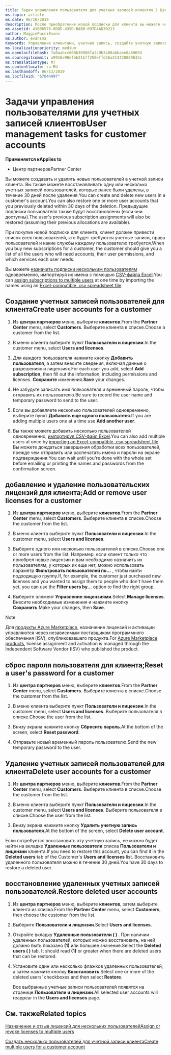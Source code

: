 ```yaml
---
title: Задач управления пользователя для учетных записей клиентов | Центр партнеров
ms.topic: article
ms.date: 06/10/2019
description: После приобретения новой подписки для клиента вы можете назначать лицензии определенным пользователям.
ms.assetid: 41B06576-8DDD-435D-BABB-697D4AD30213
author: MaggiePucciEvans
ms.author: evansma
Keywords: Управление клиентами, учетная запись, создайте учетную запись, лицензии, назначить лицензии, управление пользователями, пароль, сбросить пароль, изменение пароля
ms.localizationpriority: medium
ms.openlocfilehash: fa8aabcc668630906fa2c9b3a88abbaee8a89693
ms.sourcegitcommit: a9916e90efbb21bff250effd36a213420889633c
ms.translationtype: MT
ms.contentlocale: ru-RU
ms.lasthandoff: 06/13/2019
ms.locfileid: "67044997"
---
```

# <a name="user-management-tasks-for-customer-accounts"></a><span data-ttu-id="fb49c-104">Задачи управления пользователями для учетных записей клиентов</span><span class="sxs-lookup"><span data-stu-id="fb49c-104">User management tasks for customer accounts</span></span>

<span data-ttu-id="fb49c-105">**Применяется к**</span><span class="sxs-lookup"><span data-stu-id="fb49c-105">**Applies to**</span></span>

-  <span data-ttu-id="fb49c-106">Центр партнеров</span><span class="sxs-lookup"><span data-stu-id="fb49c-106">Partner Center</span></span>

<span data-ttu-id="fb49c-107">Вы можете создавать и удалять новых пользователей в учетной записи клиента. Вы также можете восстанавливать одну или несколько учетных записей пользователей, которые ранее были удалены, в течение 30 дней после удаления.</span><span class="sxs-lookup"><span data-stu-id="fb49c-107">You can create and delete new users in a customer's account.You can also restore one or more user accounts that you previously deleted within 30 days of the deletion.</span></span> <span data-ttu-id="fb49c-108">Предыдущие подписки пользователя также будут восстановлены (если они доступны).</span><span class="sxs-lookup"><span data-stu-id="fb49c-108">The user's previous subscription assignments will also be restored (assuming their previous allocations are available).</span></span>

<span data-ttu-id="fb49c-109">При покупке новой подписки для клиента, клиент должен привести список всех пользователей, кто будет требуются учетные записи, права пользователей и какие службы каждому пользователю требуется.</span><span class="sxs-lookup"><span data-stu-id="fb49c-109">When you buy new subscriptions for a customer, the customer should give you a list of all the users who will need accounts, their user permissions, and which services each user needs.</span></span>  

<span data-ttu-id="fb49c-110">Вы можете [назначить подписки нескольким пользователям](bulk-license-provisioning-for-multiple-users.md) одновременно, импортируя их имена с помощью [CSV-файла Excel](adding-multiple-users-to-a-customer-account.md).</span><span class="sxs-lookup"><span data-stu-id="fb49c-110">You can [assign subscriptions to multiple users](bulk-license-provisioning-for-multiple-users.md) at one time by importing the names using an [Excel-compatible .csv spreadsheet file](adding-multiple-users-to-a-customer-account.md).</span></span>

<a href="" id="createuseraccounts"></a>

## <a name="create-user-accounts-for-a-customer"></a><span data-ttu-id="fb49c-111">Создание учетных записей пользователей для клиента</span><span class="sxs-lookup"><span data-stu-id="fb49c-111">Create user accounts for a customer</span></span>

1.  <span data-ttu-id="fb49c-112">Из **центра партнеров** меню, выберите **клиентов**.</span><span class="sxs-lookup"><span data-stu-id="fb49c-112">From the **Partner Center** menu, select **Customers**.</span></span> <span data-ttu-id="fb49c-113">Выберите клиента в списке.</span><span class="sxs-lookup"><span data-stu-id="fb49c-113">Choose a customer from the list.</span></span>

2.  <span data-ttu-id="fb49c-114">В меню клиента выберите пункт **Пользователи и лицензии**.</span><span class="sxs-lookup"><span data-stu-id="fb49c-114">In the customer menu, select **Users and licenses**.</span></span>

3.  <span data-ttu-id="fb49c-115">Для каждого пользователя нажмите кнопку **Добавить пользователя**, а затем внесите сведения, включая данные о разрешениях и лицензиях.</span><span class="sxs-lookup"><span data-stu-id="fb49c-115">For each user you add, select **Add subscription**, then fill out the information, including permissions and licenses.</span></span> <span data-ttu-id="fb49c-116">**Сохраните** изменения.</span><span class="sxs-lookup"><span data-stu-id="fb49c-116">**Save** your changes.</span></span>

4.  <span data-ttu-id="fb49c-117">Не забудьте записать имя пользователя и временный пароль, чтобы отправить их пользователю.</span><span class="sxs-lookup"><span data-stu-id="fb49c-117">Be sure to record the user name and temporary password to send to the user.</span></span>

5.  <span data-ttu-id="fb49c-118">Если вы добавляете несколько пользователей одновременно, выберите пункт **Добавить еще одного пользователя**.</span><span class="sxs-lookup"><span data-stu-id="fb49c-118">If you are adding multiple users one at a time use **Add another user**.</span></span>

6. <span data-ttu-id="fb49c-119">Вы также можете добавить несколько пользователей одновременно, [импортируя CSV-файл Excel](adding-multiple-users-to-a-customer-account.md).</span><span class="sxs-lookup"><span data-stu-id="fb49c-119">You can also add multiple users at once by [importing an Excel-compatible .csv spreadsheet file](adding-multiple-users-to-a-customer-account.md).</span></span> <span data-ttu-id="fb49c-120">Вы можете дождаться завершения обработки всех пользователей, прежде чем отправить или распечатать имена и пароли на экране подтверждения.</span><span class="sxs-lookup"><span data-stu-id="fb49c-120">You can wait until you're done with the whole set before emailing or printing the names and passwords from the confirmation screen.</span></span>

<a href="" id="userlicensing"></a>

## <a name="add-or-remove-user-licenses-for-a-customer"></a><span data-ttu-id="fb49c-121">добавление и удаление пользовательских лицензий для клиента;</span><span class="sxs-lookup"><span data-stu-id="fb49c-121">Add or remove user licenses for a customer</span></span>

1.  <span data-ttu-id="fb49c-122">Из **центра партнеров** меню, выберите **клиентов**.</span><span class="sxs-lookup"><span data-stu-id="fb49c-122">From the **Partner Center** menu, select **Customers**.</span></span> <span data-ttu-id="fb49c-123">Выберите клиента в списке.</span><span class="sxs-lookup"><span data-stu-id="fb49c-123">Choose the customer from the list.</span></span>

2.  <span data-ttu-id="fb49c-124">В меню клиента выберите пункт **Пользователи и лицензии**.</span><span class="sxs-lookup"><span data-stu-id="fb49c-124">In the customer menu, select **Users and licenses**.</span></span>

3.  <span data-ttu-id="fb49c-125">Выберите одного или несколько пользователей в списке.</span><span class="sxs-lookup"><span data-stu-id="fb49c-125">Choose one or more users from the list.</span></span> <span data-ttu-id="fb49c-126">Например, если клиент только что приобрел новые лицензии и вам необходимо назначить их пользователям, у которых их еще нет, можно использовать параметр **Фильтровать пользователей по...** , чтобы найти подходящую группу.</span><span class="sxs-lookup"><span data-stu-id="fb49c-126">If, for example, the customer just purchased new licenses and you wanted to assign them to people who don't have them yet, you can use the **Filter users by...** option to find the right group.</span></span>

4.  <span data-ttu-id="fb49c-127">Выберите элемент **Управление лицензиями**.</span><span class="sxs-lookup"><span data-stu-id="fb49c-127">Select **Manage licenses**.</span></span> <span data-ttu-id="fb49c-128">Внесите необходимые изменения и нажмите кнопку **Сохранить**.</span><span class="sxs-lookup"><span data-stu-id="fb49c-128">Make your changes, then **Save**.</span></span>

> [!NOTE]
> <span data-ttu-id="fb49c-129">Для [продукты Azure Marketplace](sell-marketplace-products.md), назначение лицензий и активации управляются через независимым поставщиком программного обеспечения (ISV), опубликовавшего продукта.</span><span class="sxs-lookup"><span data-stu-id="fb49c-129">For [Azure Marketplace products](sell-marketplace-products.md), license assignment and activation is managed through the Independent Software Vendor (ISV) who published the product.</span></span>

<a href="" id="resetpassword"></a>

## <a name="reset-a-users-password-for-a-customer"></a><span data-ttu-id="fb49c-130">сброс пароля пользователя для клиента;</span><span class="sxs-lookup"><span data-stu-id="fb49c-130">Reset a user's password for a customer</span></span>

1.  <span data-ttu-id="fb49c-131">Из **центра партнеров** меню, выберите **клиентов**.</span><span class="sxs-lookup"><span data-stu-id="fb49c-131">From the **Partner Center** menu, select **Customers**.</span></span> <span data-ttu-id="fb49c-132">Выберите клиента в списке.</span><span class="sxs-lookup"><span data-stu-id="fb49c-132">Choose the customer from the list.</span></span>

2.  <span data-ttu-id="fb49c-133">В меню клиента выберите пункт **Пользователи и лицензии**.</span><span class="sxs-lookup"><span data-stu-id="fb49c-133">In the customer menu, select **Users and licenses**.</span></span> <span data-ttu-id="fb49c-134">Выберите пользователя в списке.</span><span class="sxs-lookup"><span data-stu-id="fb49c-134">Choose the user from the list.</span></span>

3.  <span data-ttu-id="fb49c-135">Внизу экрана нажмите кнопку **Сбросить пароль**.</span><span class="sxs-lookup"><span data-stu-id="fb49c-135">At the bottom of the screen, select **Reset password**.</span></span> 

4.  <span data-ttu-id="fb49c-136">Отправьте новый временный пароль пользователю.</span><span class="sxs-lookup"><span data-stu-id="fb49c-136">Send the new temporary password to the user.</span></span>

<a href="" id="deleteuseraccounts"></a>

## <a name="delete-user-accounts-for-a-customer"></a><span data-ttu-id="fb49c-137">Удаление учетных записей пользователей для клиента</span><span class="sxs-lookup"><span data-stu-id="fb49c-137">Delete user accounts for a customer</span></span>

1.  <span data-ttu-id="fb49c-138">Из **центра партнеров** меню, выберите **клиентов**.</span><span class="sxs-lookup"><span data-stu-id="fb49c-138">From the **Partner Center** menu, select **Customers**.</span></span> <span data-ttu-id="fb49c-139">Выберите клиента в списке.</span><span class="sxs-lookup"><span data-stu-id="fb49c-139">Choose the customer from the list.</span></span>

2.  <span data-ttu-id="fb49c-140">В меню клиента выберите пункт **Пользователи и лицензии**.</span><span class="sxs-lookup"><span data-stu-id="fb49c-140">In the customer menu, select **Users and licenses**.</span></span> <span data-ttu-id="fb49c-141">Выберите пользователя в списке.</span><span class="sxs-lookup"><span data-stu-id="fb49c-141">Choose the user from the list.</span></span>

3.  <span data-ttu-id="fb49c-142">Внизу экрана нажмите кнопку **Удалить учетную запись пользователя**.</span><span class="sxs-lookup"><span data-stu-id="fb49c-142">At the bottom of the screen, select **Delete user account**.</span></span>

<span data-ttu-id="fb49c-143">Если потребуется восстановить эту учетную запись, ее можно будет найти на вкладке **Удаленные пользователи** списка **Пользователи и лицензии** клиента.</span><span class="sxs-lookup"><span data-stu-id="fb49c-143">If you need to restore this account, you can find it in the **Deleted users** tab of the Customer's **Users and licenses** list.</span></span> <span data-ttu-id="fb49c-144">Восстановить удаленного пользователя можно в течение 30 дней.</span><span class="sxs-lookup"><span data-stu-id="fb49c-144">You have 30 days to restore a deleted user.</span></span>

<a href="" id="restoreuseraccounts"></a>

## <a name="restore-deleted-user-accounts"></a><span data-ttu-id="fb49c-145">восстановление удаленных учетных записей пользователей.</span><span class="sxs-lookup"><span data-stu-id="fb49c-145">Restore deleted user accounts</span></span>

1.  <span data-ttu-id="fb49c-146">Из **центра партнеров** меню, выберите **клиентов**, затем выберите клиента из списка.</span><span class="sxs-lookup"><span data-stu-id="fb49c-146">From the **Partner Center** menu, select **Customers**, then choose the customer from the list.</span></span>

2.  <span data-ttu-id="fb49c-147">Выберите **Пользователи и лицензии**.</span><span class="sxs-lookup"><span data-stu-id="fb49c-147">Select **Users and licenses**.</span></span>

3.  <span data-ttu-id="fb49c-148">Откройте вкладку **Удаленные пользователи ( )** . При наличии удаленных пользователей, которых можно восстановить, на ней должно быть показано **(1)** или большее значение.</span><span class="sxs-lookup"><span data-stu-id="fb49c-148">Select the **Deleted users ( )** tab. It should read **(1)** or greater when there are deleted users that can be restored.</span></span>

4.  <span data-ttu-id="fb49c-149">Установите один или несколько флажков удаленных пользователей, а затем нажмите кнопку **Восстановить**.</span><span class="sxs-lookup"><span data-stu-id="fb49c-149">Select one or more of the deleted users' checkboxes and then select **Restore**.</span></span>

    <span data-ttu-id="fb49c-150">Все выбранные учетные записи пользователей появятся на странице **Пользователи и лицензии**.</span><span class="sxs-lookup"><span data-stu-id="fb49c-150">All selected user accounts will reappear in the **Users and licenses** page.</span></span>

## <a name="related-topics"></a><span data-ttu-id="fb49c-151">См. также</span><span class="sxs-lookup"><span data-stu-id="fb49c-151">Related topics</span></span>


[<span data-ttu-id="fb49c-152">Назначение и отзыв лицензий для нескольких пользователей</span><span class="sxs-lookup"><span data-stu-id="fb49c-152">Assign or revoke licenses to multiple users</span></span>](bulk-license-provisioning-for-multiple-users.md)

[<span data-ttu-id="fb49c-153">Создать несколько пользователей для учетной записи клиента</span><span class="sxs-lookup"><span data-stu-id="fb49c-153">Create multiple users for a customer account</span></span>](adding-multiple-users-to-a-customer-account.md)